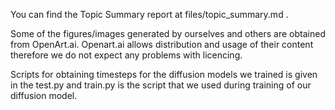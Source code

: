 You can find the Topic Summary report at files/topic_summary.md .

Some of the figures/images generated by ourselves and others are obtained from OpenArt.ai. Openart.ai allows distribution and usage of their content therefore we do not expect any problems with licencing. 

Scripts for obtaining timesteps for the diffusion models we trained is given in the test.py and train.py is the script that we used during training of our diffusion model.

